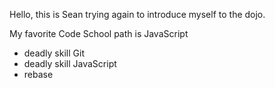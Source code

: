 Hello, this is Sean trying again to introduce myself to the dojo.

My favorite Code School path is JavaScript

* deadly skill Git
* deadly skill JavaScript
* rebase
